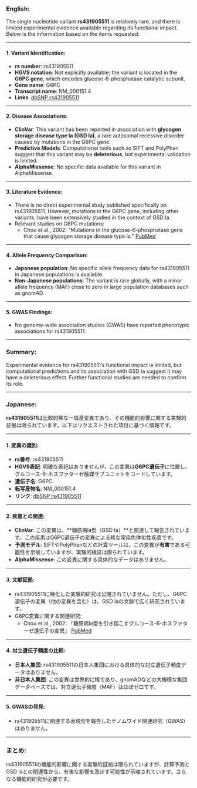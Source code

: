 ### English:
The single nucleotide variant **rs431905511** is relatively rare, and there is limited experimental evidence available regarding its functional impact. Below is the information based on the items requested:

---

#### 1. Variant Identification:
- **rs number**: rs431905511  
- **HGVS notation**: Not explicitly available; the variant is located in the **G6PC gene**, which encodes glucose-6-phosphatase catalytic subunit.  
- **Gene name**: G6PC  
- **Transcript name**: NM_000151.4  
- **Links**: [dbSNP rs431905511](https://www.ncbi.nlm.nih.gov/snp/rs431905511)

---

#### 2. Disease Associations:
- **ClinVar**: This variant has been reported in association with **glycogen storage disease type Ia (GSD Ia)**, a rare autosomal recessive disorder caused by mutations in the G6PC gene.  
- **Predictive Models**: Computational tools such as SIFT and PolyPhen suggest that this variant may be **deleterious**, but experimental validation is limited.  
- **AlphaMissense**: No specific data available for this variant in AlphaMissense.

---

#### 3. Literature Evidence:
- There is no direct experimental study published specifically on rs431905511. However, mutations in the G6PC gene, including other variants, have been extensively studied in the context of GSD Ia.  
- Relevant studies on G6PC mutations:  
  - Chou et al., 2002: "Mutations in the glucose-6-phosphatase gene that cause glycogen storage disease type Ia." [PubMed](https://pubmed.ncbi.nlm.nih.gov/11857736/)  

---

#### 4. Allele Frequency Comparison:
- **Japanese population**: No specific allele frequency data for rs431905511 in Japanese populations is available.  
- **Non-Japanese populations**: The variant is rare globally, with a minor allele frequency (MAF) close to zero in large population databases such as gnomAD.  

---

#### 5. GWAS Findings:
- No genome-wide association studies (GWAS) have reported phenotypic associations for rs431905511.

---

### Summary:
Experimental evidence for rs431905511’s functional impact is limited, but computational predictions and its association with GSD Ia suggest it may have a deleterious effect. Further functional studies are needed to confirm its role.

---

### Japanese:
**rs431905511**は比較的稀な一塩基変異であり、その機能的影響に関する実験的証拠は限られています。以下はリクエストされた項目に基づく情報です。

---

#### 1. 変異の識別:
- **rs番号**: rs431905511  
- **HGVS表記**: 明確な表記はありませんが、この変異は**G6PC遺伝子**に位置し、グルコース-6-ホスファターゼ触媒サブユニットをコードしています。  
- **遺伝子名**: G6PC  
- **転写産物名**: NM_000151.4  
- **リンク**: [dbSNP rs431905511](https://www.ncbi.nlm.nih.gov/snp/rs431905511)

---

#### 2. 疾患との関連:
- **ClinVar**: この変異は、**糖原病Ia型（GSD Ia）**と関連して報告されています。この疾患はG6PC遺伝子の変異による稀な常染色体劣性疾患です。  
- **予測モデル**: SIFTやPolyPhenなどの計算ツールは、この変異が**有害**である可能性を示唆していますが、実験的検証は限られています。  
- **AlphaMissense**: この変異に関する具体的なデータはありません。

---

#### 3. 文献証拠:
- rs431905511に特化した実験的研究は公開されていません。ただし、G6PC遺伝子の変異（他の変異を含む）は、GSD Iaの文脈で広く研究されています。  
- G6PC変異に関する関連研究:  
  - Chou et al., 2002: 「糖原病Ia型を引き起こすグルコース-6-ホスファターゼ遺伝子の変異」 [PubMed](https://pubmed.ncbi.nlm.nih.gov/11857736/)  

---

#### 4. 対立遺伝子頻度の比較:
- **日本人集団**: rs431905511の日本人集団における具体的な対立遺伝子頻度データはありません。  
- **非日本人集団**: この変異は世界的に稀であり、gnomADなどの大規模な集団データベースでは、対立遺伝子頻度（MAF）はほぼゼロです。

---

#### 5. GWASの発見:
- rs431905511に関連する表現型を報告したゲノムワイド関連研究（GWAS）はありません。

---

### まとめ:
rs431905511の機能的影響に関する実験的証拠は限られていますが、計算予測とGSD Iaとの関連性から、有害な影響を及ぼす可能性が示唆されています。さらなる機能的研究が必要です。


